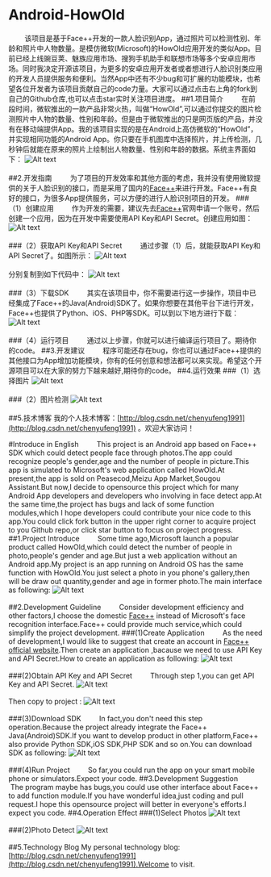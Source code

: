 # Android-HowOld
&emsp;&emsp;&nbsp;该项目是基于Face++开发的一款人脸识别App，通过照片可以检测性别、年龄和照片中人物数量。是模仿微软(Microsoft)的HowOld应用开发的类似App。目前已经上线豌豆荚、魅族应用市场、搜狗手机助手和联想市场等多个安卓应用市场。同时我决定开源该项目，为更多的安卓应用开发者或者想进行人脸识别类应用的开发人员提供服务和便利。当然App中还有不少bug和可扩展的功能模块，也希望各位开发者为该项目贡献自己的code力量。大家可以通过点击右上角的fork到自己的Github仓库,也可以点击star实时关注项目进度。 
##1.项目简介
&emsp;&emsp;&nbsp;在前段时间，微软推出的一款产品非常火热，叫做“HowOld”,可以通过你提交的图片检测照片中人物的数量、性别和年龄。但是由于微软推出的只是网页版的产品，并没有在移动端提供App。我的该项目实现的是在Android上高仿微软的“HowOld”，并实现相同功能的Android App。你只要在手机图库中选择照片，并上传检测，几秒钟后就能在原来的照片上绘制出人物数量、性别和年龄的数据。系统主界面如下：
![Alt text](https://github.com/chenyufeng1991/Android-HowOld/raw/master/Screenshots/1.jpg)<br/><br/>
##2.开发指南
&emsp;&emsp;&nbsp;为了项目的开发效率和其他方面的考虑，我并没有使用微软提供的关于人脸识别的接口，而是采用了国内的[Face++](http://www.faceplusplus.com.cn/)来进行开发。Face++有良好的接口，为很多App提供服务，可以方便的进行人脸识别项目的开发。
###（1）创建应用
&emsp;&emsp;&nbsp;作为开发的需要，建议先去[Face++](http://www.faceplusplus.com.cn/)官网申请一个账号，然后创建一个应用，因为在开发中需要使用API Key和API Secret。创建应用如图：
![Alt text](https://github.com/chenyufeng1991/Android-HowOld/raw/master/Screenshots/4.png)<br/><br/>
###（2）获取API Key和API Secret
&emsp;&emsp;&nbsp;通过步骤（1）后，就能获取API Key和API Secret了。如图所示：
![Alt text](https://github.com/chenyufeng1991/Android-HowOld/raw/master/Screenshots/5.png)<br/><br/>
分别复制到如下代码中：
![Alt text](https://github.com/chenyufeng1991/Android-HowOld/raw/master/Screenshots/6.png)<br/><br/>
###（3）下载SDK
&emsp;&emsp;&nbsp;其实在该项目中，你不需要进行这一步操作，项目中已经集成了Face++的Java(Android)SDK了。如果你想要在其他平台下进行开发，Face++也提供了Python、iOS、PHP等SDK。可以到以下地方进行下载：
![Alt text](https://github.com/chenyufeng1991/Android-HowOld/raw/master/Screenshots/7.png)<br/><br/>
###（4）运行项目
&emsp;&emsp;&nbsp;通过以上步骤，你就可以进行编译运行项目了。期待你的code。
##3.开发建议
&emsp;&emsp;&nbsp;程序可能还存在bug，你也可以通过Face++提供的其他接口为App增加功能模块，你有的任何创意和想法都可以来实现。希望这个开源项目可以在大家的努力下越来越好,期待你的code。
##4.运行效果
###（1）选择图片
![Alt text](https://github.com/chenyufeng1991/Android-HowOld/raw/master/Screenshots/2.jpg)<br/><br/>
###（2）图片检测
![Alt text](https://github.com/chenyufeng1991/Android-HowOld/raw/master/Screenshots/3.jpg)<br/><br/>
##5.技术博客
我的个人技术博客：[http://blog.csdn.net/chenyufeng1991](http://blog.csdn.net/chenyufeng1991) 。欢迎大家访问！

#Introduce in English
&emsp;&emsp;&nbsp;This project is an Android app based on Face++ SDK which could detect people face through photos.The app could recognize people's gender,age and the number of people in picture.This app is simulated to Microsoft's web application called HowOld.At present,the app is sold on Peasecod,Meizu App Market,Sougou Assistant.But now,I decide to opensource this project which for many Android App developers and developers who involving in face detect app.At the same time,the project has bugs and lack of some function modules,which I hope developers could contribute your nice code to this app.You could click fork button in the upper right corner to acquire project to you Github repo,or click star button to focus on project progress.
##1.Project Introduce
&emsp;&emsp;&nbsp;Some time ago,Microsoft launch a popular product called HowOld,which could detect the number of people in photo,people's gender and age.But just a web application without an Android app.My project is an app running on Android OS has the same function with HowOld.You just select a photo in you phone's gallery,then will be draw out quantity,gender and age in former photo.The main interface as following:
![Alt text](https://github.com/chenyufeng1991/Android-HowOld/raw/master/Screenshots/1.jpg)<br/><br/>
##2.Development Guideline
&emsp;&emsp;&nbsp;Consider development efficiency and other factors,I choose the domestic [Face++](http://www.faceplusplus.com.cn/) instead of Microsoft's face recognition interface.Face++ could provide much service,which could simplify the project development.
###(1)Create Application
&emsp;&emsp;&nbsp;As the need of development,I would like to suggest that create an account in [Face++ official website](http://www.faceplusplus.com.cn/).Then create an application ,bacause we need to use API Key and API Secret.How to create an application as following:
![Alt text](https://github.com/chenyufeng1991/Android-HowOld/raw/master/Screenshots/4.png)<br/><br/>
###(2)Obtain API Key and API Secret
&emsp;&emsp;&nbsp;Through step 1,you can get API Key and API Secret.
![Alt text](https://github.com/chenyufeng1991/Android-HowOld/raw/master/Screenshots/5.png)<br/><br/>
Then copy to project :
![Alt text](https://github.com/chenyufeng1991/Android-HowOld/raw/master/Screenshots/6.png)<br/><br/>
###(3)Download SDK
&emsp;&emsp;&nbsp;In fact,you don't need this step operation.Because the project already integrate the Face++ Java(Android)SDK.If you want to develop product in other platform,Face++ also provide Python SDK,iOS SDK,PHP SDK and so on.You can download SDK as following:
![Alt text](https://github.com/chenyufeng1991/Android-HowOld/raw/master/Screenshots/7.png)<br/><br/>
###(4)Run Project
&emsp;&emsp;&nbsp;So far,you could run the app on your smart mobile phone or simulators.Expect your code.
##3.Development Suggestion
&emsp;&emsp;&nbsp;The program maybe has bugs,you could use other interface about Face++ to add function module.If you have wonderful idea,just coding and pull request.I hope this opensource project will better in everyone's efforts.I expect you code.
##4.Operation Effect
###(1)Select Photos
![Alt text](https://github.com/chenyufeng1991/Android-HowOld/raw/master/Screenshots/2.jpg)<br/><br/>
###(2)Photo Detect
![Alt text](https://github.com/chenyufeng1991/Android-HowOld/raw/master/Screenshots/3.jpg)<br/><br/>
##5.Technology Blog	
My personal technology blog:[http://blog.csdn.net/chenyufeng1991](http://blog.csdn.net/chenyufeng1991).Welcome to visit.
